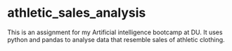 # athletic_sales_analysis
This is an assignment for my Artificial intelligence bootcamp at DU. It uses python and pandas to analyse data that resemble sales of athletic clothing. 